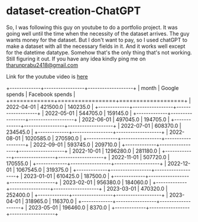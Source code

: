 # dataset-creation-ChatGPT

So, I was following this guy on youtube to do a portfolio project. It was going well until the time when the necessity of the dataset arrives. The guy wants money for the dataset. But I don't want to pay, so I used chatGPT to make a dataset with all the necessary fields in it. And it works well except for the datetime datatype. Somehow that's the only thing that's not working. Still figuring it out. If you have any idea kindly ping me on tharunprabu2418@gmail.com

Link for the youtube video is [here](https://youtu.be/0rB_memC-dA)

+-------------+-----------------+-------------------+
|    month    | Google spends   | Facebook spends   |
+=============+=================+===================+
| 2022-04-01  |   421500.0      |    140235.0       |
+-------------+-----------------+-------------------+
| 2022-05-01  |   544705.0      |    159145.0       |
+-------------+-----------------+-------------------+
| 2022-06-01  |   497045.0      |    194705.0       |
+-------------+-----------------+-------------------+
| 2022-07-01  |   608370.0      |    234545.0       |
+-------------+-----------------+-------------------+
| 2022-08-01  |   1020585.0     |    270590.0       |
+-------------+-----------------+-------------------+
| 2022-09-01  |   593745.0      |    209710.0       |
+-------------+-----------------+-------------------+
| 2022-10-01  |   1296280.0     |    281180.0       |
+-------------+-----------------+-------------------+
| 2022-11-01  |   507720.0      |    170555.0       |
+-------------+-----------------+-------------------+
| 2022-12-01  |   1067545.0     |    319375.0       |
+-------------+-----------------+-------------------+
| 2023-01-01  |   610425.0      |    187500.0       |
+-------------+-----------------+-------------------+
| 2023-02-01  |   956380.0      |    184060.0       |
+-------------+-----------------+-------------------+
| 2023-03-01  |   470320.0      |    252400.0       |
+-------------+-----------------+-------------------+
| 2023-04-01  |   318965.0      |    116370.0       |
+-------------+-----------------+-------------------+
| 2023-05-01  |   196460.0      |      8370.0       |
+-------------+-----------------+-------------------+
